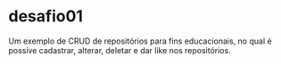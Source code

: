 # desafio01

Um exemplo de CRUD de repositórios para fins educacionais, no qual é possíve cadastrar, alterar, deletar e dar like nos repositórios.
